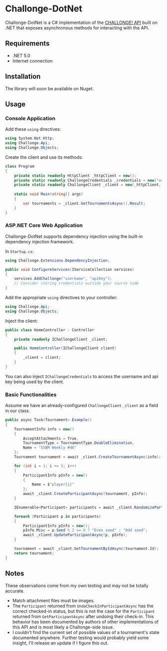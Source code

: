 ﻿# Challonge-DotNet

Challonge-DotNet is a C# implementation of the [CHALLONGE! API](https://api.challonge.com/v1) 
built on .NET that exposes asynchronous methods for interacting with the API.

## Requirements

- .NET 5.0
- Internet connection

## Installation

The library will soon be available on Nuget.

## Usage

### Console Application

Add these `using` directives:

```C#
using System.Net.Http;
using Challonge.Api;
using Challonge.Objects;
```
Create the client and use its methods:

```C#
class Program
{
    private static readonly HttpClient _httpClient = new();
    private static readonly ChallongeCredentials _credentials = new("username", "apiKey");
    private static readonly ChallongeClient _client = new(_httpClient, _credentials);
	
    static void Main(string[] args)
    {
        var tournaments = _client.GetTournamentsAsync().Result;
    }
}
```

### ASP.NET Core Web Application

Challonge-DotNet supports dependency injection using the built-in dependency injection framework.

In `Startup.cs`:
```C#
using Challonge.Extensions.DependencyInjection;
```
```C#
public void ConfigureServices(IServiceCollection services)
{
    services.AddChallonge("username", "apiKey");
    // Consider storing credentials outside your source code
}
```
Add the appropriate `using` directives to your controller:

```C#
using Challonge.Api;
using Challonge.Objects;
```

Inject the client:

```C#
public class HomeController : Controller
{
    private readonly IChallongeClient _client;

    public HomeController(IChallongeClient client)
    {
        _client = client;
    }
}
```
You can also inject `IChallongeCredentials` to access the username and api key being used by the client.

### Basic Functionalities

Assume we have an already-configured `ChallongeClient` `_client` as a field in our class.

```C#
public async Task<Tournament> Example()
{
    TournamentInfo info = new()
    {
        AcceptAttachments = True,
        TournamentType = TournamentType.DoubleElimination,
        Name = "SSBM Weekly #46"
    };
    Tournament tournament = await _client.CreateTournamentAsync(info);

    for (int i = 1; i <= 5; i++)
    {
        ParticipantInfo pInfo = new()
        {
            Name = $"player{i}"
        };
        await _client.CreateParticipantAsync(tournament, pInfo);
    }

    IEnumerable<Participant> participants = await _client.RandomizeParticipantsAsync(tournament);

    foreach (Participant p in participants)
    {
        ParticipantInfo pInfo = new();
        pInfo.Misc = p.Seed % 2 == 0 ? "Even seed" : "Odd seed";
        await _client.UpdateParticipantAsync(p, pInfo);
    }

    tournament = await _client.GetTournamentByIdAsync(tournament.Id);
    return tournament;
}
```

## Notes

These observations come from my own testing and may not be totally accurate.

- Match attachment files must be images.
- The `Participant` returned from `UndoCheckInParticipantAsync` has the correct checked-in status, but this is not the case for the `Participant` returned from `GetParticipantAsync` after undoing their check-in.
 This behavior has been documented by authors of other implementations of this API and is most likely a Challonge-side issue.
- I couldn't find the current set of possible values of a tournament's state documented anywhere. Further testing would probably yield some insight, I'll release an update if I figure this out.